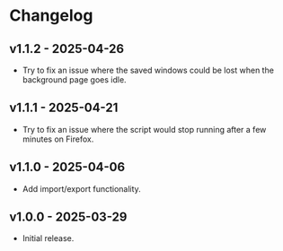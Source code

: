 # Changelog

## v1.1.2 - 2025-04-26

- Try to fix an issue where the saved windows could be lost when the background page goes idle.

## v1.1.1 - 2025-04-21

- Try to fix an issue where the script would stop running after a few minutes on Firefox.

## v1.1.0 - 2025-04-06

- Add import/export functionality.

## v1.0.0 - 2025-03-29

- Initial release.
